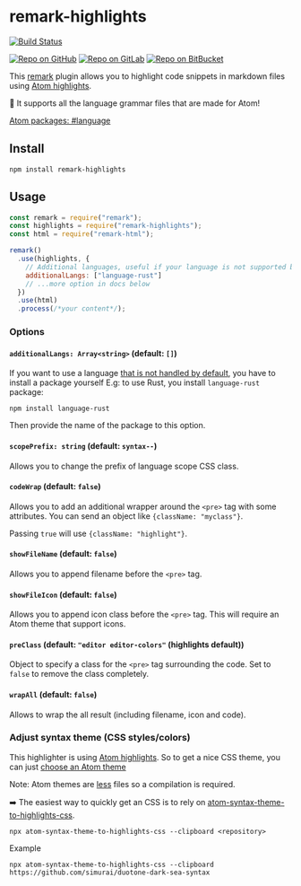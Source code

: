 # remark-highlights

[![Build Status](https://travis-ci.org/MoOx/remark-highlights.svg?branch=master)](https://travis-ci.org/MoOx/remark-highlights)

[![Repo on GitHub](https://img.shields.io/badge/repo-GitHub-3D76C2.svg)](https://github.com/MoOx/remark-highlights)
[![Repo on GitLab](https://img.shields.io/badge/repo-GitLab-6C488A.svg)](https://gitlab.com/MoOx/remark-highlights)
[![Repo on BitBucket](https://img.shields.io/badge/repo-BitBucket-1F5081.svg)](https://bitbucket.org/MoOx/remark-highlights)

This [remark](https://remark.js.org) plugin allows you to highlight code snippets
in markdown files using [Atom highlights](https://github.com/atom/highlights).

🎉 It supports all the language grammar files that are made for Atom!

[Atom packages: #language](https://atom.io/packages/search?utf8=✓&q=keyword:language)

## Install

```console
npm install remark-highlights
```

## Usage

```js
const remark = require("remark");
const highlights = require("remark-highlights");
const html = require("remark-html");

remark()
  .use(highlights, {
    // Additional languages, useful if your language is not supported by default
    additionalLangs: ["language-rust"]
    // ...more option in docs below
  })
  .use(html)
  .process(/*your content*/);
```

### Options

#### `additionalLangs: Array<string>` (default: `[]`)

If you want to use a language [that is not handled by default](https://github.com/atom/highlights/tree/master/deps),
you have to install a package yourself
E.g: to use Rust, you install `language-rust` package:

```console
npm install language-rust
```

Then provide the name of the package to this option.

#### `scopePrefix: string` (default: `syntax--`)

Allows you to change the prefix of language scope CSS class.

#### `codeWrap` (default: `false`)

Allows you to add an additional wrapper around the `<pre>` tag with some attributes.
You can send an object like `{className: "myclass"}`.

Passing `true` will use `{className: "highlight"}`.

#### `showFileName` (default: `false`)

Allows you to append filename before the `<pre>` tag.

#### `showFileIcon` (default: `false`)

Allows you to append icon class before the `<pre>` tag.
This will require an Atom theme that support icons.

#### `preClass` (default: `"editor editor-colors"` (highlights default))

Object to specify a class for the `<pre>` tag surrounding the code.
Set to `false` to remove the class completely.

#### `wrapAll` (default: `false`)

Allows to wrap the all result (including filename, icon and code).

### Adjust syntax theme (CSS styles/colors)

This highlighter is using [Atom highlights](https://github.com/atom/highlights).
So to get a nice CSS theme, you can just [choose an Atom theme](https://www.atom.io/themes)

Note: Atom themes are [less](http://lesscss.org) files so a compilation is required.

➡️ The easiest way to quickly get an CSS is to rely on [atom-syntax-theme-to-highlights-css](https://github.com/MoOx/atom-syntax-theme-to-highlights-css).

```console
npx atom-syntax-theme-to-highlights-css --clipboard <repository>
```

Example

```console
npx atom-syntax-theme-to-highlights-css --clipboard https://github.com/simurai/duotone-dark-sea-syntax
```
